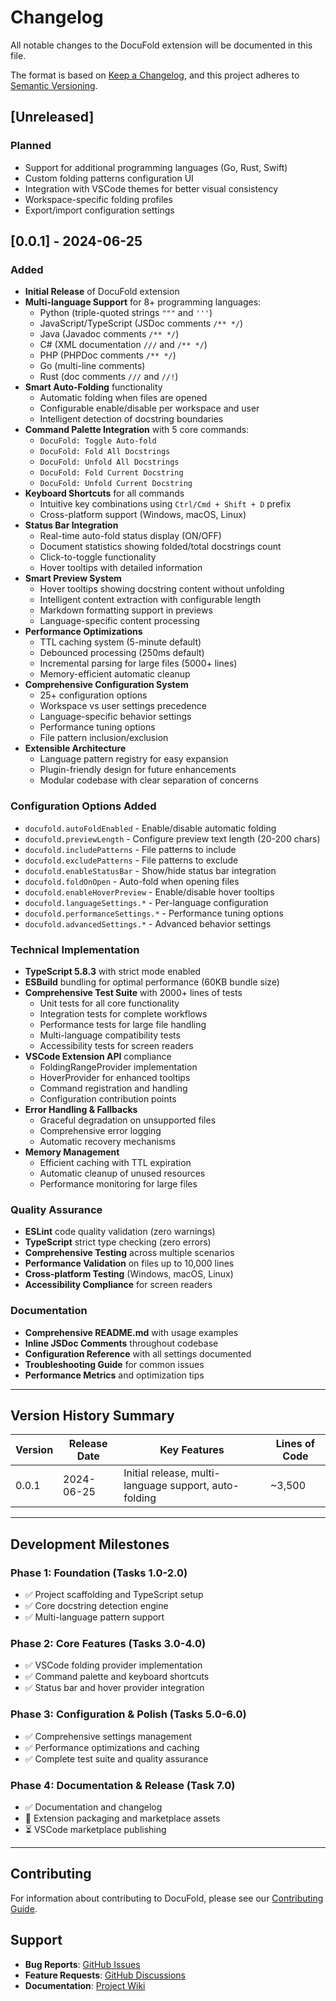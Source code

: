 # Changelog

All notable changes to the DocuFold extension will be documented in this file.

The format is based on [Keep a Changelog](https://keepachangelog.com/en/1.0.0/),
and this project adheres to [Semantic Versioning](https://semver.org/spec/v2.0.0.html).

## [Unreleased]

### Planned

- Support for additional programming languages (Go, Rust, Swift)
- Custom folding patterns configuration UI
- Integration with VSCode themes for better visual consistency
- Workspace-specific folding profiles
- Export/import configuration settings

## [0.0.1] - 2024-06-25

### Added

- **Initial Release** of DocuFold extension
- **Multi-language Support** for 8+ programming languages:
  - Python (triple-quoted strings `"""` and `'''`)
  - JavaScript/TypeScript (JSDoc comments `/** */`)
  - Java (Javadoc comments `/** */`)
  - C# (XML documentation `///` and `/** */`)
  - PHP (PHPDoc comments `/** */`)
  - Go (multi-line comments)
  - Rust (doc comments `///` and `//!`)
- **Smart Auto-Folding** functionality
  - Automatic folding when files are opened
  - Configurable enable/disable per workspace and user
  - Intelligent detection of docstring boundaries
- **Command Palette Integration** with 5 core commands:
  - `DocuFold: Toggle Auto-fold`
  - `DocuFold: Fold All Docstrings`
  - `DocuFold: Unfold All Docstrings`
  - `DocuFold: Fold Current Docstring`
  - `DocuFold: Unfold Current Docstring`
- **Keyboard Shortcuts** for all commands
  - Intuitive key combinations using `Ctrl/Cmd + Shift + D` prefix
  - Cross-platform support (Windows, macOS, Linux)
- **Status Bar Integration**
  - Real-time auto-fold status display (ON/OFF)
  - Document statistics showing folded/total docstrings count
  - Click-to-toggle functionality
  - Hover tooltips with detailed information
- **Smart Preview System**
  - Hover tooltips showing docstring content without unfolding
  - Intelligent content extraction with configurable length
  - Markdown formatting support in previews
  - Language-specific content processing
- **Performance Optimizations**
  - TTL caching system (5-minute default)
  - Debounced processing (250ms default)
  - Incremental parsing for large files (5000+ lines)
  - Memory-efficient automatic cleanup
- **Comprehensive Configuration System**
  - 25+ configuration options
  - Workspace vs user settings precedence
  - Language-specific behavior settings
  - Performance tuning options
  - File pattern inclusion/exclusion
- **Extensible Architecture**
  - Language pattern registry for easy expansion
  - Plugin-friendly design for future enhancements
  - Modular codebase with clear separation of concerns

### Configuration Options Added

- `docufold.autoFoldEnabled` - Enable/disable automatic folding
- `docufold.previewLength` - Configure preview text length (20-200 chars)
- `docufold.includePatterns` - File patterns to include
- `docufold.excludePatterns` - File patterns to exclude
- `docufold.enableStatusBar` - Show/hide status bar integration
- `docufold.foldOnOpen` - Auto-fold when opening files
- `docufold.enableHoverPreview` - Enable/disable hover tooltips
- `docufold.languageSettings.*` - Per-language configuration
- `docufold.performanceSettings.*` - Performance tuning options
- `docufold.advancedSettings.*` - Advanced behavior settings

### Technical Implementation

- **TypeScript 5.8.3** with strict mode enabled
- **ESBuild** bundling for optimal performance (60KB bundle size)
- **Comprehensive Test Suite** with 2000+ lines of tests
  - Unit tests for all core functionality
  - Integration tests for complete workflows
  - Performance tests for large file handling
  - Multi-language compatibility tests
  - Accessibility tests for screen readers
- **VSCode Extension API** compliance
  - FoldingRangeProvider implementation
  - HoverProvider for enhanced tooltips
  - Command registration and handling
  - Configuration contribution points
- **Error Handling & Fallbacks**
  - Graceful degradation on unsupported files
  - Comprehensive error logging
  - Automatic recovery mechanisms
- **Memory Management**
  - Efficient caching with TTL expiration
  - Automatic cleanup of unused resources
  - Performance monitoring for large files

### Quality Assurance

- **ESLint** code quality validation (zero warnings)
- **TypeScript** strict type checking (zero errors)
- **Comprehensive Testing** across multiple scenarios
- **Performance Validation** on files up to 10,000 lines
- **Cross-platform Testing** (Windows, macOS, Linux)
- **Accessibility Compliance** for screen readers

### Documentation

- **Comprehensive README.md** with usage examples
- **Inline JSDoc Comments** throughout codebase
- **Configuration Reference** with all settings documented
- **Troubleshooting Guide** for common issues
- **Performance Metrics** and optimization tips

---

## Version History Summary

| Version | Release Date | Key Features                                          | Lines of Code |
| ------- | ------------ | ----------------------------------------------------- | ------------- |
| 0.0.1   | 2024-06-25   | Initial release, multi-language support, auto-folding | ~3,500        |

---

## Development Milestones

### Phase 1: Foundation (Tasks 1.0-2.0)

- ✅ Project scaffolding and TypeScript setup
- ✅ Core docstring detection engine
- ✅ Multi-language pattern support

### Phase 2: Core Features (Tasks 3.0-4.0)

- ✅ VSCode folding provider implementation
- ✅ Command palette and keyboard shortcuts
- ✅ Status bar and hover provider integration

### Phase 3: Configuration & Polish (Tasks 5.0-6.0)

- ✅ Comprehensive settings management
- ✅ Performance optimizations and caching
- ✅ Complete test suite and quality assurance

### Phase 4: Documentation & Release (Task 7.0)

- ✅ Documentation and changelog
- 🔄 Extension packaging and marketplace assets
- ⏳ VSCode marketplace publishing

---

## Contributing

For information about contributing to DocuFold, please see our [Contributing Guide](CONTRIBUTING.md).

## Support

- **Bug Reports**: [GitHub Issues](https://github.com/docufold/docufold/issues)
- **Feature Requests**: [GitHub Discussions](https://github.com/docufold/docufold/discussions)
- **Documentation**: [Project Wiki](https://github.com/docufold/docufold/wiki)
